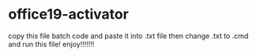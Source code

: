 # office19-activator
copy this file batch code and paste it into .txt file then change .txt to .cmd and run this file!
enjoy!!!!!!!
